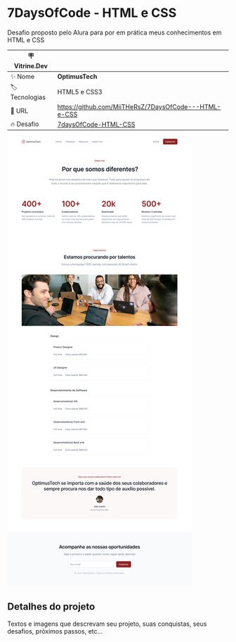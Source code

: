 # 7DaysOfCode - HTML e CSS

 Desafio proposto pelo Alura para por em prática meus conhecimentos  em HTML e CSS

| :placard: Vitrine.Dev |     |
| -------------  | --- |
| :sparkles: Nome        | **OptimusTech**
| :label: Tecnologias | HTML5 e CSS3
| :rocket: URL         | https://github.com/MiiTHeRsZ/7DaysOfCode---HTML-e-CSS
| :fire: Desafio     | [7daysOfCode-HTML-CSS](https://www.figma.com/file/mm3MLozvUDGhDRTxSLlGL5/7daysOfCode-HTML-CSS?node-id=0%3A9878&t=GukSVxcVPo3Iy91A-0)

<!-- Inserir imagem com a #vitrinedev ao final do link -->
![](https://github.com/MiiTHeRsZ/7DaysOfCode---HTML-e-CSS/blob/main/images/escopo.png?text=imagem+lindona+do+meu+projeto#vitrinedev)

## Detalhes do projeto

Textos e imagens que descrevam seu projeto, suas conquistas, seus desafios, próximos passos, etc...
